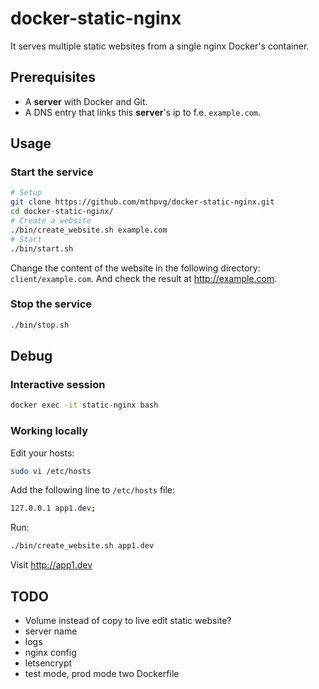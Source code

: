 # docker-static-nginx

It serves multiple static websites from a single nginx Docker's container.

## Prerequisites
- A **server** with Docker and Git.
- A DNS entry that links this **server**'s ip to f.e. `example.com`.

## Usage

### Start the service

```bash
# Setup
git clone https://github.com/mthpvg/docker-static-nginx.git
cd docker-static-nginx/
# Create a website
./bin/create_website.sh example.com
# Start
./bin/start.sh
```
Change the content of the website in the following directory: `client/example.com`. And check the result at http://example.com.

### Stop the service
```bash
./bin/stop.sh
```

## Debug

### Interactive session
```bash
docker exec -it static-nginx bash
```

### Working locally
Edit your hosts:
```bash
sudo vi /etc/hosts
```
Add the following line to `/etc/hosts` file:
```bash
127.0.0.1 app1.dev;
```
Run:
```bash
./bin/create_website.sh app1.dev
```
Visit http://app1.dev

## TODO
- Volume instead of copy to live edit static website?
- server name
- logs
- nginx config
- letsencrypt
- test mode, prod mode two Dockerfile

